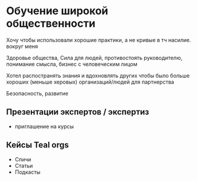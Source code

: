 # Обучение широкой общественности

Хочу чтобы использовали хорошие практики, а не кривые в тч насилие. вокруг меня

Здоровье общества, Сила для людей, противостоять руководителю, понимание смысла, бизнес с человеческим лицом

Хотел распостранять знания и вдохновлять других чтобы было больше хороших \(меньше херовых\) организаций/людей для партнерства

Безопасность, развитие

## Презентации экспертов / экспертиз

+ приглашение на курсы

## Кейсы Teal orgs

* Спичи
* Статьи
* Подкасты

